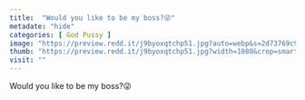 ```yaml
---
title:  "Would you like to be my boss?😜"
metadate: "hide"
categories: [ God Pussy ]
image: "https://preview.redd.it/j9byoxqtchp51.jpg?auto=webp&s=2d73769c9740fe3c636b0f6e10a554ddb1f67279"
thumb: "https://preview.redd.it/j9byoxqtchp51.jpg?width=1080&crop=smart&auto=webp&s=514c9f397ea99c5715f6337cea666454a3ffb250"
visit: ""
---
```

Would you like to be my boss?😜
